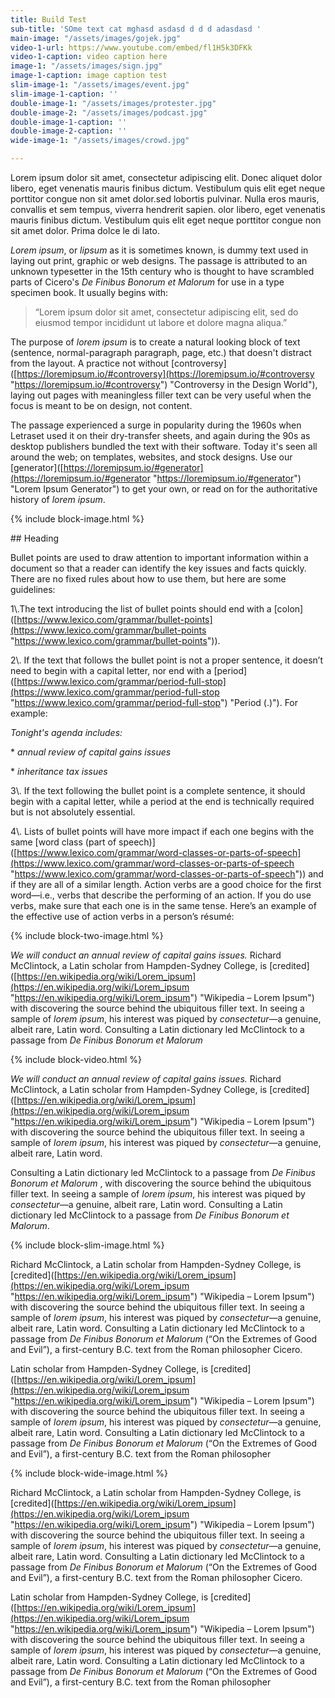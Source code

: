 ```yaml
---
title: Build Test
sub-title: 'SOme text cat mghasd asdasd d d d adasdasd '
main-image: "/assets/images/gojek.jpg"
video-1-url: https://www.youtube.com/embed/fl1H5k3DFKk
video-1-caption: video caption here
image-1: "/assets/images/sign.jpg"
image-1-caption: image caption test
slim-image-1: "/assets/images/event.jpg"
slim-image-1-caption: ''
double-image-1: "/assets/images/protester.jpg"
double-image-2: "/assets/images/podcast.jpg"
double-image-1-caption: ''
double-image-2-caption: ''
wide-image-1: "/assets/images/crowd.jpg"

---
```

<div id="intro-paragraph" class="paragraph col-md-8 offset-md-2" markdown=1>

Lorem ipsum dolor sit amet, consectetur adipiscing elit. Donec aliquet dolor libero, eget venenatis mauris finibus dictum. Vestibulum quis elit eget neque porttitor congue non sit amet dolor.sed lobortis pulvinar. Nulla eros mauris, convallis et sem tempus, viverra hendrerit sapien. olor libero, eget venenatis mauris finibus dictum. Vestibulum quis elit eget neque porttitor congue non sit amet dolor. Prima dolce le di lato.

</div>

<div class="normal-paragraph paragraph col-md-8 offset-md-2" markdown=1>

_Lorem ipsum_, or _lipsum_ as it is sometimes known, is dummy text used in laying out print, graphic or web designs. The passage is attributed to an unknown typesetter in the 15th century who is thought to have scrambled parts of Cicero's _De Finibus Bonorum et Malorum_ for use in a type specimen book. It usually begins with:

> “Lorem ipsum dolor sit amet, consectetur adipiscing elit, sed do eiusmod tempor incididunt ut labore et dolore magna aliqua.”

The purpose of _lorem ipsum_ is to create a natural looking block of text (sentence, normal-paragraph paragraph, page, etc.) that doesn't distract from the layout. A practice not without \[controversy\]([https://loremipsum.io/#controversy](https://loremipsum.io/#controversy "https://loremipsum.io/#controversy") "Controversy in the Design World"), laying out pages with meaningless filler text can be very useful when the focus is meant to be on design, not content.

The passage experienced a surge in popularity during the 1960s when Letraset used it on their dry-transfer sheets, and again during the 90s as desktop publishers bundled the text with their software. Today it's seen all around the web; on templates, websites, and stock designs. Use our \[generator\]([https://loremipsum.io/#generator](https://loremipsum.io/#generator "https://loremipsum.io/#generator") "Lorem Ipsum Generator") to get your own, or read on for the authoritative history of _lorem ipsum_.

</div>

{% include block-image.html %}

<div class="normal-paragraph paragraph col-md-8 offset-md-2" markdown=1 >

\## Heading

Bullet points are used to draw attention to important information within a document so that a reader can identify the key issues and facts quickly. There are no fixed rules about how to use them, but here are some guidelines:

1\\.The text introducing the list of bullet points should end with a \[colon\]([https://www.lexico.com/grammar/bullet-points](https://www.lexico.com/grammar/bullet-points "https://www.lexico.com/grammar/bullet-points")).

2\\. If the text that follows the bullet point is not a proper sentence, it doesn’t need to begin with a capital letter, nor end with a \[period\]([https://www.lexico.com/grammar/period-full-stop](https://www.lexico.com/grammar/period-full-stop "https://www.lexico.com/grammar/period-full-stop") "Period (.)"). For example:

_Tonight's agenda includes:_

\* _annual review of capital gains issues_

\*  _inheritance tax issues_

3\\. If the text following the bullet point is a complete sentence, it should begin with a capital letter, while a period at the end is technically required but is not absolutely essential.

4\\. Lists of bullet points will have more impact if each one begins with the same \[word class (part of speech)\]([https://www.lexico.com/grammar/word-classes-or-parts-of-speech](https://www.lexico.com/grammar/word-classes-or-parts-of-speech "https://www.lexico.com/grammar/word-classes-or-parts-of-speech")) and if they are all of a similar length. Action verbs are a good choice for the first word—i.e., verbs that describe the performing of an action. If you do use verbs, make sure that each one is in the same tense. Here’s an example of the effective use of action verbs in a person’s résumé:

</div>

{% include block-two-image.html %}

<div class="normal-paragraph paragraph col-md-8 offset-md-2" markdown=1>

_We will conduct an annual review of capital gains issues._ Richard McClintock, a Latin scholar from Hampden-Sydney College, is \[credited\]([https://en.wikipedia.org/wiki/Lorem_ipsum](https://en.wikipedia.org/wiki/Lorem_ipsum "https://en.wikipedia.org/wiki/Lorem_ipsum") "Wikipedia – Lorem Ipsum") with discovering the source behind the ubiquitous filler text. In seeing a sample of _lorem ipsum_, his interest was piqued by _consectetur_—a genuine, albeit rare, Latin word. Consulting a Latin dictionary led McClintock to a passage from _De Finibus Bonorum et Malorum_

</div>

{% include block-video.html %}

<div class="normal-paragraph paragraph col-md-8 offset-md-2" markdown=1>

_We will conduct an annual review of capital gains issues._ Richard McClintock, a Latin scholar from Hampden-Sydney College, is \[credited\]([https://en.wikipedia.org/wiki/Lorem_ipsum](https://en.wikipedia.org/wiki/Lorem_ipsum "https://en.wikipedia.org/wiki/Lorem_ipsum") "Wikipedia – Lorem Ipsum") with discovering the source behind the ubiquitous filler text. In seeing a sample of _lorem ipsum_, his interest was piqued by _consectetur_—a genuine, albeit rare, Latin word.

Consulting a Latin dictionary led McClintock to a passage from _De Finibus Bonorum et Malorum_ , with discovering the source behind the ubiquitous filler text. In seeing a sample of _lorem ipsum_, his interest was piqued by _consectetur_—a genuine, albeit rare, Latin word. Consulting a Latin dictionary led McClintock to a passage from _De Finibus Bonorum et Malorum_.

</div>

{% include block-slim-image.html %}

<div class="normal-paragraph paragraph col-md-8 offset-md-2" markdown=1>

Richard McClintock, a Latin scholar from Hampden-Sydney College, is \[credited\]([https://en.wikipedia.org/wiki/Lorem_ipsum](https://en.wikipedia.org/wiki/Lorem_ipsum "https://en.wikipedia.org/wiki/Lorem_ipsum") "Wikipedia – Lorem Ipsum") with discovering the source behind the ubiquitous filler text. In seeing a sample of _lorem ipsum_, his interest was piqued by _consectetur_—a genuine, albeit rare, Latin word. Consulting a Latin dictionary led McClintock to a passage from _De Finibus Bonorum et Malorum_ (“On the Extremes of Good and Evil”), a first-century B.C. text from the Roman philosopher Cicero.

Latin scholar from Hampden-Sydney College, is \[credited\]([https://en.wikipedia.org/wiki/Lorem_ipsum](https://en.wikipedia.org/wiki/Lorem_ipsum "https://en.wikipedia.org/wiki/Lorem_ipsum") "Wikipedia – Lorem Ipsum") with discovering the source behind the ubiquitous filler text. In seeing a sample of _lorem ipsum_, his interest was piqued by _consectetur_—a genuine, albeit rare, Latin word. Consulting a Latin dictionary led McClintock to a passage from _De Finibus Bonorum et Malorum_ (“On the Extremes of Good and Evil”), a first-century B.C. text from the Roman philosopher

</div>

{% include block-wide-image.html %}

<div class="normal-paragraph paragraph col-md-8 offset-md-2" markdown=1>

Richard McClintock, a Latin scholar from Hampden-Sydney College, is \[credited\]([https://en.wikipedia.org/wiki/Lorem_ipsum](https://en.wikipedia.org/wiki/Lorem_ipsum "https://en.wikipedia.org/wiki/Lorem_ipsum") "Wikipedia – Lorem Ipsum") with discovering the source behind the ubiquitous filler text. In seeing a sample of _lorem ipsum_, his interest was piqued by _consectetur_—a genuine, albeit rare, Latin word. Consulting a Latin dictionary led McClintock to a passage from _De Finibus Bonorum et Malorum_ (“On the Extremes of Good and Evil”), a first-century B.C. text from the Roman philosopher Cicero.

Latin scholar from Hampden-Sydney College, is \[credited\]([https://en.wikipedia.org/wiki/Lorem_ipsum](https://en.wikipedia.org/wiki/Lorem_ipsum "https://en.wikipedia.org/wiki/Lorem_ipsum") "Wikipedia – Lorem Ipsum") with discovering the source behind the ubiquitous filler text. In seeing a sample of _lorem ipsum_, his interest was piqued by _consectetur_—a genuine, albeit rare, Latin word. Consulting a Latin dictionary led McClintock to a passage from _De Finibus Bonorum et Malorum_ (“On the Extremes of Good and Evil”), a first-century B.C. text from the Roman philosopher

</div>